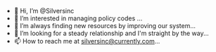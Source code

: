 - 👋 Hi, I’m @Silversinc
- 👀 I’m interested in managing policy codes ...
- 🌱 I’m always finding new resources by improving our system...
- 💞️ I’m looking for a steady relationship and I'm straight by the way...
- 📫 How to reach me at silversinc@currently.com...

<!---
Silversbank/Silversbank is a ✨ apache software 2.0 ✨ repository because its `README.md` (this file) appears on your policy profile.
You can click the Preview link to take a look at your changes.
--->
